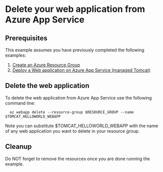 
# Delete your web application from Azure App Service

## Prerequisites

This example assumes you have previously completed the following examples:

1. [Create an Azure Resource Group](../group/create/)
1. [Deploy a Web application on Azure App Service (managed Tomcat)](../tomcat-helloworld/)

## Delete the web application

<!-- workflow.include(../tomcat-helloworld/README.md) -->

To delete the web application from Azure App Service use the following command
line:

```shell
  az webapp delete --resource-group $RESOURCE_GROUP --name $TOMCAT_HELLOWORLD_WEBAPP
```

Note you can substitute $TOMCAT_HELLOWORLD_WEBAPP with the name of any web 
application you want to delete in your resource group.

<!-- workflow.directOnly() 

export RESULT=$(az webapp show --resource-group $RESOURCE_GROUP --name $TOMCAT_HELLOWORLD_WEBAPP --output tsv --query state)
az group delete --name $RESOURCE_GROUP --yes || true
if [[ "$RESULT" == Running ]]; then
  exit 1
fi

  -->

## Cleanup

Do NOT forget to remove the resources once you are done running the example.

